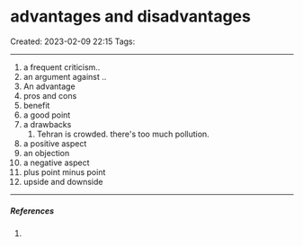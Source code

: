  # advantages and disadvantages
Created: 2023-02-09 22:15
Tags: 
____



1. a frequent criticism..
3. an argument against ..
4. An advantage
5. pros and cons
6. benefit 
7. a good point
8. a drawbacks
	1. Tehran is crowded. there's too much pollution.
9. a positive  aspect
10. an objection 
11. a negative aspect
12. plus point minus point
13. upside and downside


_____
##### References
1.

